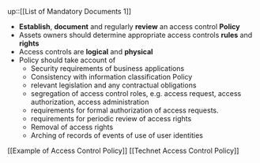 up::[[List of Mandatory Documents 1]]

- **Establish**, **document** and regularly **review** an access control **Policy**
- Assets owners should determine appropriate access controls **rules** and **rights**
- Access controls are **logical** and **physical**
- Policy should take account of
	- Security requirements of business applications
	- Consistency with information classification Policy
	- relevant legislation and any contractual obligations
	- segregation of access control roles, e.g. access request, access authorization, access administration
	- requirements for formal authorization of access requests.
	- requirements for periodic review of access rights
	- Removal of access rights
	- Arching of records of events of use of user identities

[[Example of Access Control Policy]]
[[Technet Access Control Policy]]
